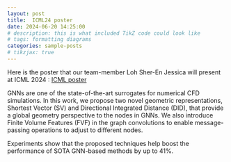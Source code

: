 ```yaml
---
layout: post
title:  ICML24 poster
date: 2024-06-20 14:25:00
# description: this is what included TikZ code could look like
# tags: formatting diagrams
categories: sample-posts
# tikzjax: true
---
```

Here is the poster that our team-member Loh Sher-En Jessica will present at ICML 2024 : <a href='assets/img/ICML24_poster.jpeg'>ICML poster</a>

GNNs are one of the state-of-the-art surrogates for numerical CFD simulations. In this work, we propose two novel geometric representations, Shortest Vector (SV) and Directional Integrated Distance (DID), that provide a global geometry perspective to the nodes in GNNs. We also introduce Finite Volume Features (FVF) in the graph convolutions to enable message-passing operations to adjust to different nodes. 

Experiments show that the proposed techniques help boost the performance of SOTA GNN-based methods by up to 41%.